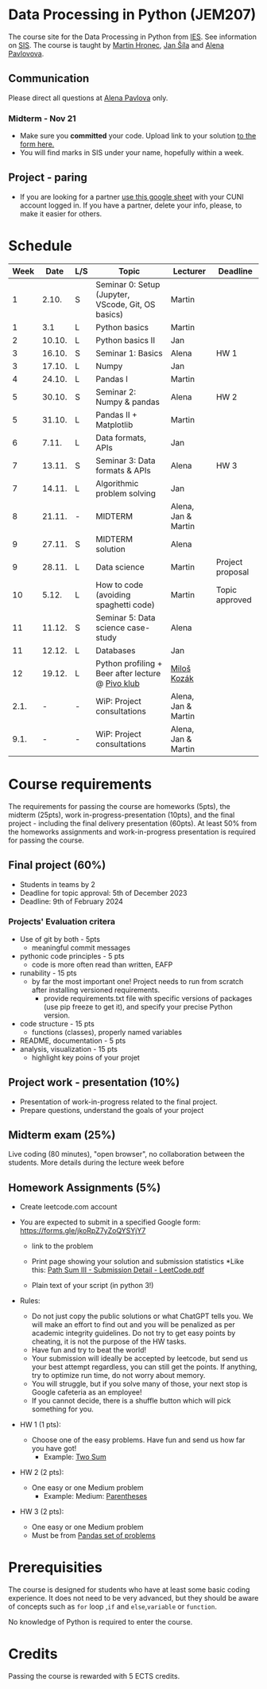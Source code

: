 # Data Processing in Python (JEM207)

The course site for the Data Processing in Python from [IES](http://ies.fsv.cuni.cz/). See information on [SIS](https://is.cuni.cz/studium/predmety/index.php?do=predmet&kod=JEM207). The course is taught by [Martin Hronec](mailto:martin.hronec@fsv.cuni.cz), [Jan Šíla](mailto:jan.sila@fsv.cuni.cz) and 
[Alena Pavlovova](mailto:alena.pavlova@fsv.cuni.cz).

## Communication
Please direct all questions at [Alena Pavlova](mailto:alena.pavlova@fsv.cuni.cz) only. 

### Midterm - Nov 21
* Make sure you **committed** your code. Upload link to your solution [to the form here.](https://forms.gle/YngeLSeq8XM48P5z7)
* You will find marks in SIS under your name, hopefully within a week. 
<!--
## FAQ - pre semester

* If you are on **waiting list** there is *nothing* we can do to enroll you. We managed to master somehow `python`, but SIS is something else. We follow the rules. Students usully drop from the course during the first week of the semester so **there is a good chance** you will be able to register.

* The course is held **in-person** and there is by default **no online** option.

* If you are junior to last BSc year/ MSc level, please consider your coding skills. If you just started coding (R or anything else), please consider signing up later on. We will still be here (hopefully) next semester as well.
* You are free to drop the course at any time until 08/10. If you decide to do so after this date, please get in touch with [Alena Pavlova](mailto:alena.pavlova@fsv.cuni.cz). However, please be aware that after 10/11, discontinuation will no longer be an option.
* If you decide to *drop out after the 2-week grace period*, note that if you submit homework, you will be awarded "F" mark following the university guidelines. Please, do consider this as well with regards to staying in the course. There might be others waiting for the spot.
-->
## Project - paring
* If you are looking for a partner [use this google sheet](https://docs.google.com/spreadsheets/d/1edVcoztzwrkDS2uqdw_t45c4bt5AX_2IthaPTEG-D78/edit#gid=0) with your CUNI account logged in. If you have a partner, delete your info, please, to make it easier for others.


# Schedule

| Week | Date   | L/S | Topic                                      | Lecturer            | Deadline         |
|------|--------|-----|--------------------------------------------|---------------------|------------------|
| 1    | 2.10.  | S   | Seminar 0: Setup (Jupyter, VScode, Git, OS basics) | Martin      |                  |
| 1    | 3.1    | L   | Python basics                              | Martin              |                  |
| 2    | 10.10. | L   | Python basics II                           | Jan                 |                  |
| 3    | 16.10. | S   | Seminar 1: Basics                          | Alena               | HW 1             |
| 3    | 17.10. | L   | Numpy                                      | Jan                 |                  |
| 4    | 24.10. | L   | Pandas I                                   | Martin              |                  |
| 5    | 30.10. | S   | Seminar 2: Numpy & pandas                  | Alena               | HW 2             |
| 5    | 31.10. | L   | Pandas II + Matplotlib                     | Martin              |                  |
| 6    | 7.11.  | L   | Data formats, APIs                         | Jan                 |                  |
| 7    | 13.11. | S   | Seminar 3: Data formats & APIs             | Alena               | HW 3             |
| 7    | 14.11. | L   | Algorithmic problem solving                | Jan                 |                  |
| 8    | 21.11. | -   | MIDTERM                                    | Alena, Jan & Martin |                  |
| 9    | 27.11. | S   | MIDTERM solution                           | Alena               |                  |
| 9    | 28.11. | L   | Data science                               | Martin              | Project proposal |
| 10   | 5.12.  | L   | How to code (avoiding spaghetti code)      | Martin              | Topic approved   |
| 11   | 11.12. | S   | Seminar 5: Data science case-study         | Alena               |                  |
| 11   | 12.12. | L   | Databases                                  | Jan                 |                  |
| 12   | 19.12. | L   | Python profiling + Beer after lecture @ [Pivo klub](https://pivo-klub.cz/)        | [Miloš Kozák](https://www.linkedin.com/in/milo%C5%A1-koz%C3%A1k-1b837927/) |                  |
| 2.1. | -      | -   | WiP: Project consultations                 | Alena, Jan & Martin |                  |
| 9.1. | -      | -   | WiP: Project consultations                 | Alena, Jan & Martin |                  |


# Course requirements
The requirements for passing the course are homeworks (5pts), the midterm (25pts), work in-progress-presentation (10pts), and the final project - including the final delivery presentation (60pts).
At least 50% from the homeworks assignments and work-in-progress presentation is required for passing the course.

## Final project (60%)
* Students in teams by 2
* Deadline for topic approval: 5th of December 2023
* Deadline: 9th of February 2024

### Projects' Evaluation critera
* Use of git by both - 5pts
    * meaningful commit messages
* pythonic code principles - 5 pts
    * code is more often read than written, EAFP
* runability - 15 pts
    * by far the most important one! Project needs to run from scratch after installing versioned requirements.
        * provide requirements.txt file with specific versions of packages (use pip freeze to get it), and specify your precise Python version. 
* code structure - 15 pts
    * functions (classes), properly named variables
* README, documentation - 5 pts
* analysis, visualization - 15 pts
    * highlight key poins of your projet

## Project work - presentation (10%)
* Presentation of work-in-progress related to the final project.
* Prepare questions, understand the goals of your project

## Midterm exam (25%)
Live coding (80 minutes), "open browser", no collaboration between the students. More details during the lecture week before

## Homework Assignments (5%)

* Create leetcode.com account
* You are expected to submit in a specified Google form: https://forms.gle/jkoRpZ7yZoQYSYjY7
    * link to the problem
    * Print page showing your solution and submission statistics 
        *Like this: [Path Sum III - Submission Detail - LeetCode.pdf](https://github.com/vitekzkytek/PythonDataIES/files/12743340/Path.Sum.III.-.Submission.Detail.-.LeetCode.pdf)


    * Plain text of your script (in python 3!)
* Rules:
    * Do not just copy the public solutions or what ChatGPT tells you. We will make an effort to find out and you will be penalized as per academic integrity guidelines. Do not try to get easy points by cheating, it is not the purpose of the HW tasks.
    * Have fun and try to beat the world!
    * Your submission will ideally be accepted by leetcode, but send us your best attempt regardless, you can still get the points. If anything, try to optimize run time, do not worry about memory.
    * You will struggle, but if you solve many of those, your next stop is Google cafeteria as an employee!
    * If you cannot decide, there is a shuffle button which will pick something for you.

* HW 1 (1 pts):
    * Choose one of the easy problems. Have fun and send us how far you have got!
        * Example: [Two Sum](https://leetcode.com/problems/two-sum/)
* HW 2 (2 pts):
    * One easy or one Medium problem
        * Example: Medium: [Parentheses](https://leetcode.com/problems/generate-parentheses/)
* HW 3 (2 pts):
    * One easy or one Medium problem
    * Must be from [Pandas set of problems](https://leetcode.com/problemset/pandas/)


# Prerequisities

The course is designed for students who have at least some basic coding experience. It does not need to be very advanced, but they should be aware of concepts such as ` for ` loop ,`if` and `else`,`variable` or `function`.

No knowledge of Python is required to enter the course.

# Credits
Passing the course is rewarded with 5 ECTS credits.
